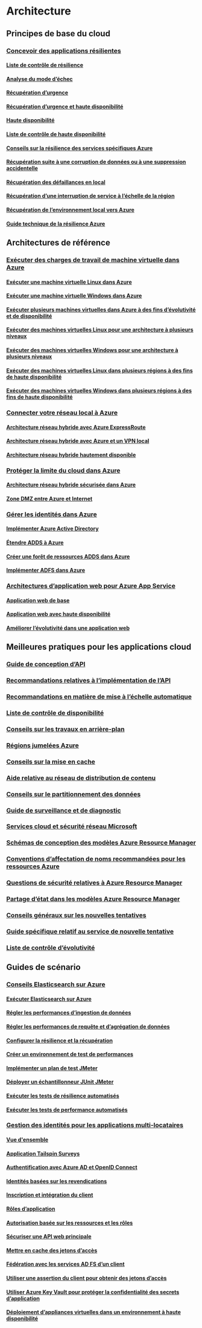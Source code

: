 # Architecture

## Principes de base du cloud

### [Concevoir des applications résilientes](guidance-resiliency-overview.md)
#### [Liste de contrôle de résilience](guidance-resiliency-checklist.md)
#### [Analyse du mode d’échec](guidance-resiliency-failure-mode-analysis.md)
#### [Récupération d’urgence](..\resiliency\resiliency-disaster-recovery-azure-applications.md)
#### [Récupération d’urgence et haute disponibilité](..\resiliency\resiliency-disaster-recovery-high-availability-azure-applications.md)
#### [Haute disponibilité](..\resiliency\resiliency-high-availability-azure-applications.md)
#### [Liste de contrôle de haute disponibilité](..\resiliency\resiliency-high-availability-checklist.md)
#### [Conseils sur la résilience des services spécifiques Azure](..\resiliency\resiliency-service-guidance-index.md)
#### [Récupération suite à une corruption de données ou à une suppression accidentelle](..\resiliency\resiliency-technical-guidance-recovery-data-corruption.md)
#### [Récupération des défaillances en local](..\resiliency\resiliency-technical-guidance-recovery-local-failures.md)
#### [Récupération d’une interruption de service à l’échelle de la région](..\resiliency\resiliency-technical-guidance-recovery-loss-azure-region.md)
#### [Récupération de l’environnement local vers Azure](..\resiliency\resiliency-technical-guidance-recovery-on-premises-azure.md)
#### [Guide technique de la résilience Azure](..\resiliency\resiliency-technical-guidance.md)


## Architectures de référence

### [Exécuter des charges de travail de machine virtuelle dans Azure](guidance-ra-compute.md)
#### [Exécuter une machine virtuelle Linux dans Azure](guidance-compute-single-vm-linux.md)
#### [Exécuter une machine virtuelle Windows dans Azure](guidance-compute-single-vm.md)
#### [Exécuter plusieurs machines virtuelles dans Azure à des fins d’évolutivité et de disponibilité](guidance-compute-multi-vm.md)
#### [Exécuter des machines virtuelles Linux pour une architecture à plusieurs niveaux](guidance-compute-n-tier-vm-linux.md)
#### [Exécuter des machines virtuelles Windows pour une architecture à plusieurs niveaux](guidance-compute-n-tier-vm.md)
#### [Exécuter des machines virtuelles Linux dans plusieurs régions à des fins de haute disponibilité](guidance-compute-multiple-datacenters-linux.md)
#### [Exécuter des machines virtuelles Windows dans plusieurs régions à des fins de haute disponibilité](guidance-compute-multiple-datacenters.md)

### [Connecter votre réseau local à Azure](guidance-ra-hybrid-networking.md)
#### [Architecture réseau hybride avec Azure ExpressRoute](guidance-hybrid-network-expressroute.md)
#### [Architecture réseau hybride avec Azure et un VPN local](guidance-hybrid-network-vpn.md)
#### [Architecture réseau hybride hautement disponible](guidance-hybrid-network-expressroute-vpn-failover.md)

### [Protéger la limite du cloud dans Azure](guidance-ra-network-security.md)
#### [Architecture réseau hybride sécurisée dans Azure](guidance-iaas-ra-secure-vnet-hybrid.md)
#### [Zone DMZ entre Azure et Internet](guidance-iaas-ra-secure-vnet-dmz.md)

### [Gérer les identités dans Azure](guidance-ra-identity.md)
#### [Implémenter Azure Active Directory](guidance-identity-aad.md)
#### [Étendre ADDS à Azure](guidance-identity-adds-extend-domain.md)
#### [Créer une forêt de ressources ADDS dans Azure](guidance-identity-adds-resource-forest.md)
#### [Implémenter ADFS dans Azure](guidance-identity-adfs.md)

### [Architectures d’application web pour Azure App Service](guidance-ra-app-service.md)
#### [Application web de base](guidance-web-apps-basic.md)
#### [Application web avec haute disponibilité](guidance-web-apps-multi-region.md)
#### [Améliorer l’évolutivité dans une application web](guidance-web-apps-scalability.md)


## Meilleures pratiques pour les applications cloud

### [Guide de conception d’API](..\best-practices-api-design.md)
### [Recommandations relatives à l’implémentation de l’API](..\best-practices-api-implementation.md)
### [Recommandations en matière de mise à l’échelle automatique](..\best-practices-auto-scaling.md)
### [Liste de contrôle de disponibilité](..\best-practices-availability-checklist.md)
### [Conseils sur les travaux en arrière-plan](..\best-practices-background-jobs.md)
### [Régions jumelées Azure](..\best-practices-availability-paired-regions.md)
### [Conseils sur la mise en cache](..\best-practices-caching.md)
### [Aide relative au réseau de distribution de contenu](..\best-practices-cdn.md)
### [Conseils sur le partitionnement des données](..\best-practices-data-partitioning.md)
### [Guide de surveillance et de diagnostic](..\best-practices-monitoring.md)
### [Services cloud et sécurité réseau Microsoft](..\best-practices-network-security.md)
### [Schémas de conception des modèles Azure Resource Manager](..\best-practices-resource-manager-design-templates.md)
### [Conventions d’affectation de noms recommandées pour les ressources Azure](guidance-naming-conventions.md)
### [Questions de sécurité relatives à Azure Resource Manager](..\best-practices-resource-manager-security.md)
### [Partage d’état dans les modèles Azure Resource Manager](..\best-practices-resource-manager-state.md)
### [Conseils généraux sur les nouvelles tentatives](..\best-practices-retry-general.md)
### [Guide spécifique relatif au service de nouvelle tentative](..\best-practices-retry-service-specific.md)
### [Liste de contrôle d’évolutivité](..\best-practices-scalability-checklist.md)


## Guides de scénario

### [Conseils Elasticsearch sur Azure](guidance-elasticsearch.md)
#### [Exécuter Elasticsearch sur Azure](guidance-elasticsearch-running-on-azure.md)
#### [Régler les performances d’ingestion de données](guidance-elasticsearch-tuning-data-ingestion-performance.md)
#### [Régler les performances de requête et d’agrégation de données](guidance-elasticsearch-tuning-data-aggregation-and-query-performance.md)
#### [Configurer la résilience et la récupération](guidance-elasticsearch-configuring-resilience-and-recovery.md)
#### [Créer un environnement de test de performances](guidance-elasticsearch-creating-performance-testing-environment.md)
#### [Implémenter un plan de test JMeter](guidance-elasticsearch-implementing-jmeter-test-plan.md)
#### [Déployer un échantillonneur JUnit JMeter](guidance-elasticsearch-deploying-jmeter-junit-sampler.md)
#### [Exécuter les tests de résilience automatisés](guidance-elasticsearch-running-automated-resilience-tests.md)
#### [Exécuter les tests de performance automatisés](guidance-elasticsearch-running-automated-performance-tests.md)

### [Gestion des identités pour les applications multi-locataires](guidance-multitenant-identity.md)
#### [Vue d'ensemble](guidance-multitenant-identity-intro.md)
#### [Application Tailspin Surveys](guidance-multitenant-identity-tailspin.md)
#### [Authentification avec Azure AD et OpenID Connect](guidance-multitenant-identity-authenticate.md)
#### [Identités basées sur les revendications](guidance-multitenant-identity-claims.md)
#### [Inscription et intégration du client](guidance-multitenant-identity-signup.md)
#### [Rôles d’application](guidance-multitenant-identity-app-roles.md)
#### [Autorisation basée sur les ressources et les rôles](guidance-multitenant-identity-authorize.md)
#### [Sécuriser une API web principale](guidance-multitenant-identity-web-api.md)
#### [Mettre en cache des jetons d’accès](guidance-multitenant-identity-token-cache.md)
#### [Fédération avec les services AD FS d’un client](guidance-multitenant-identity-adfs.md)
#### [Utiliser une assertion du client pour obtenir des jetons d’accès](guidance-multitenant-identity-client-assertion.md)
#### [Utiliser Azure Key Vault pour protéger la confidentialité des secrets d’application](guidance-multitenant-identity-keyvault.md)
#### [Déploiement d’appliances virtuelles dans un environnement à haute disponibilité](guidance-nva-ha.md)


<!--HONumber=Nov16_HO4-->


